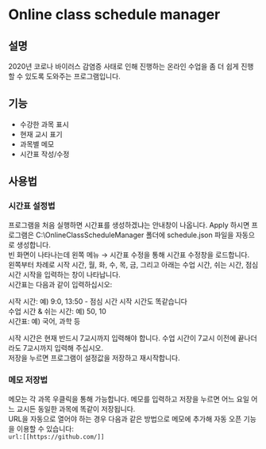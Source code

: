 # Online class schedule manager
## 설명
2020년 코로나 바이러스 감염증 사태로 인해 진행하는 온라인 수업을 좀 더 쉽게 진행할 수 있도록 도와주는 프로그램입니다.
## 기능
* 수강한 과목 표시
* 현재 교시 표기
* 과목별 메모
* 시간표 작성/수정
## 사용법
### 시간표 설정법
프로그램을 처음 실행하면 시간표를 생성하겠냐는 안내창이 나옵니다. Apply 하시면 프로그램은 C:\OnlineClassScheduleManager 폴더에 schedule.json 파일을 자동으로 생성합니다. <br>
빈 화면이 나타나는데 왼쪽 메뉴 → 시간표 수정을 통해 시간표 수정창을 로드합니다. <br>
왼쪽부터 차례로 시작 시간, 월, 화, 수, 목, 금, 그리고 아래는 수업 시간, 쉬는 시간, 점심 시간 시작을 입력하는 창이 나타납니다. <br>
시간표는 다음과 같이 입력하십시오: <br>

시작 시간: 예) 9:0, 13:50 - 점심 시간 시작 시간도 똑같습니다 <br>
수업 시간 & 쉬는 시간: 예) 50, 10 <br>
시간표: 예) 국어, 과학 등 <br>

시작 시간은 현재 반드시 7교시까지 입력해야 합니다. 수업 시간이 7교시 이전에 끝나더라도 7교시까지 입력해 주십시오. <br>
저장을 누르면 프로그램이 설정값을 저장하고 재시작합니다.
### 메모 저장법
메모는 각 과목 우클릭을 통해 가능합니다. 메모를 입력하고 저장을 누르면 어느 요일 어느 교시든 동일한 과목에 똑같이 저장됩니다. <br>
URL을 자동으로 열어야 하는 경우 다음과 같은 방법으로 메모에 추가해 자동 오픈 기능을 이용할 수 있습니다: <br>
```url:[[https://github.com/]]```

